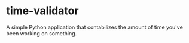 # time-validator
A simple Python application that contabilizes the amount of time you've been working on something.
